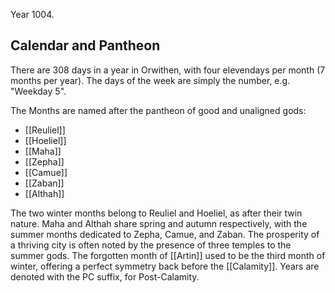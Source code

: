 Year 1004.

## Calendar and Pantheon

There are 308 days in a year in Orwithen, with four elevendays per month (7 months per year). The days of the week are simply the number, e.g. "Weekday 5".

The Months are named after the pantheon of good and unaligned gods:

- [[Reuliel]]
- [[Hoeliel]]
- [[Maha]]
- [[Zepha]]
- [[Camue]]
- [[Zaban]]
- [[Althah]]

The two winter months belong to Reuliel and Hoeliel, as after their twin nature. Maha and Althah share spring and autumn respectively, with the summer months dedicated to Zepha, Camue, and Zaban. The prosperity of a thriving city is often noted by the presence of three temples to the summer gods.
The forgotten month of [[Artin]] used to be the third month of winter, offering a perfect symmetry back before the [[Calamity]]. Years are denoted with the PC suffix, for Post-Calamity. 